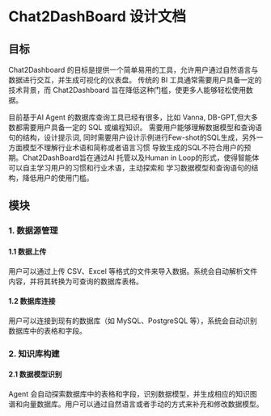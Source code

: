 # Chat2DashBoard 设计文档

## 目标
Chat2Dashboard 的目标是提供一个简单易用的工具，允许用户通过自然语言与数据进行交互，并生成可视化的仪表盘。
传统的 BI 工具通常需要用户具备一定的技术背景，而 Chat2Dashboard 旨在降低这种门槛，使更多人能够轻松使用数据。

目前基于AI Agent 的数据库查询工具已经有很多，比如 Vanna, DB-GPT,但大多数都需要用户具备一定的 SQL 或编程知识。
需要用户能够理解数据模型和查询语句的结构，设计提示词, 同时需要用户设计示例进行Few-shot的SQL生成，另外一方面模型不理解行业术语和简称或者语言习惯
导致生成的SQL不符合用户的预期。Chat2DashBoard旨在通过AI 托管以及Human in Loop的形式，使得智能体可以自主学习用户的习惯和行业术语，主动探索和
学习数据模型和查询语句的结构，降低用户的使用门槛。


## 模块
### 1. 数据源管理
#### 1.1 数据上传
用户可以通过上传 CSV、Excel 等格式的文件来导入数据。系统会自动解析文件内容，并将其转换为可查询的数据库表格。
#### 1.2 数据库连接
用户可以连接到现有的数据库（如 MySQL、PostgreSQL 等），系统会自动识别数据库中的表格和字段。

### 2. 知识库构建
#### 2.1 数据模型识别
Agent 会自动探索数据库中的表格和字段，识别数据模型，并生成相应的知识图谱和向量数据库。用户可以通过自然语言或者手动的方式来补充和修改数据模型。

